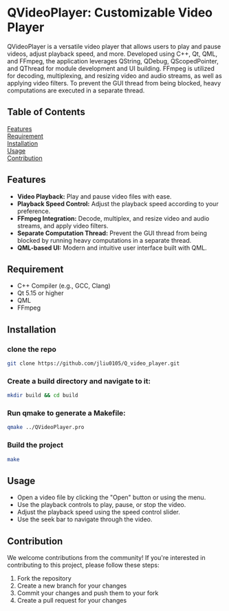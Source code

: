 # QVideoPlayer: Customizable Video Player
QVideoPlayer is a versatile video player that allows users to play and pause videos, adjust playback speed, and more. Developed using C++, Qt, QML, and FFmpeg, the application leverages QString, QDebug, QScopedPointer, and QThread for module development and UI building. FFmpeg is utilized for decoding, multiplexing, and resizing video and audio streams, as well as applying video filters. To prevent the GUI thread from being blocked, heavy computations are executed in a separate thread.
## Table of Contents
[Features](#features) <br>
[Requirement](#requirement)<br>
[Installation](#requirement)<br>
[Usage](#usage)<br>
[Contribution](#contribution)<br>


## Features
* __Video Playback:__ Play and pause video files with ease.
* __Playback Speed Control:__ Adjust the playback speed according to your preference.
* __FFmpeg Integration:__ Decode, multiplex, and resize video and audio streams, and apply video filters.
* __Separate Computation Thread:__ Prevent the GUI thread from being blocked by running heavy computations in a separate thread.
* __QML-based UI:__ Modern and intuitive user interface built with QML.

## Requirement
* C++ Compiler (e.g., GCC, Clang)
* Qt 5.15 or higher
* QML
* FFmpeg

## Installation

### clone the repo
```bash
git clone https://github.com/jliu0105/Q_video_player.git
```

### Create a build directory and navigate to it:
```bash
mkdir build && cd build
```

### Run qmake to generate a Makefile:
```bash
qmake ../QVideoPlayer.pro
```
### Build the project
```bash
make
```

## Usage
* Open a video file by clicking the "Open" button or using the menu.
* Use the playback controls to play, pause, or stop the video.
* Adjust the playback speed using the speed control slider.
* Use the seek bar to navigate through the video.

## Contribution
We welcome contributions from the community! If you're interested in contributing to this project, please follow these steps:

1. Fork the repository
2. Create a new branch for your changes
3. Commit your changes and push them to your fork
4. Create a pull request for your changes
